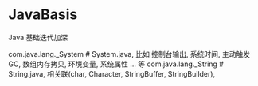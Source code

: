 # JavaBasis

Java 基础迭代加深

com.java.lang._System  # System.java, 比如 控制台输出, 系统时间, 主动触发 GC, 数组内存拷贝, 环境变量, 系统属性 ... 等
com.java.lang._String  # String.java, 相关联(char, Character, StringBuffer, StringBuilder),
